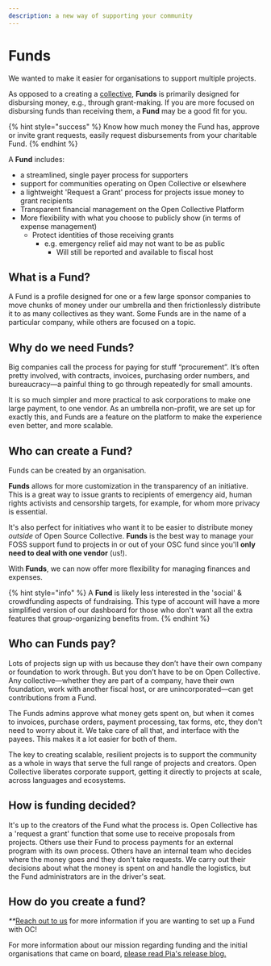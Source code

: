 ```yaml
---
description: a new way of supporting your community
---
```


# Funds

We wanted to make it easier for organisations to support multiple projects.

As opposed to a creating a [collective](../../about/terminology.md#collectives), **Funds** is primarily designed for disbursing money, e.g., through grant-making. If you are more focused on disbursing funds than receiving them, a **Fund** may be a good fit for you.

{% hint style="success" %}
Know how much money the Fund has, approve or invite grant requests, easily request disbursements from your charitable Fund.
{% endhint %}

A **Fund** includes:

* a streamlined, single payer process for supporters
* support for communities operating on Open Collective or elsewhere
* a lightweight 'Request a Grant' process for projects issue money to grant recipients
* Transparent financial management on the Open Collective Platform
* More flexibility with what you choose to publicly show (in terms of expense management)
  * Protect identities of those receiving grants
    * e.g. emergency relief aid may not want to be as public
      * Will still be reported and available to fiscal host

## What is a Fund?

A Fund is a profile designed for one or a few large sponsor companies to move chunks of money under our umbrella and then frictionlessly distribute it to as many collectives as they want. Some Funds are in the name of a particular company, while others are focused on a topic.

## Why do we need Funds?

Big companies call the process for paying for stuff “procurement”. It’s often pretty involved, with contracts, invoices, purchasing order numbers, and bureaucracy—a painful thing to go through repeatedly for small amounts.

It is so much simpler and more practical to ask corporations to make one large payment, to one vendor. As an umbrella non-profit, we are set up for exactly this, and Funds are a feature on the platform to make the experience even better, and more scalable.

## **Who can create a Fund?**

Funds can be created by an organisation.

**Funds** allows for more customization in the transparency of an initiative. This is a great way to issue grants to recipients of emergency aid, human rights activists and censorship targets, for example, for whom more privacy is essential.

It's also perfect for initiatives who want it to be easier to distribute money _outside_ of Open Source Collective. **Funds** is the best way to manage your FOSS support fund to projects in or out of your OSC fund since you'll **only need to deal with one vendor** (us!).

With **Funds**, we can now offer more flexibility for managing finances and expenses.

{% hint style="info" %}
A **Fund** is likely less interested in the 'social' & crowdfunding aspects of fundraising. This type of account will have a more simplified version of our dashboard for those who don't want all the extra features that group-organizing benefits from.
{% endhint %}

## **Who can Funds pay?**

Lots of projects sign up with us because they don’t have their own company or foundation to work through. But you don’t have to be on Open Collective. Any collective—whether they are part of a company, have their own foundation, work with another fiscal host, or are unincorporated—can get contributions from a Fund.

The Funds admins approve what money gets spent on, but when it comes to invoices, purchase orders, payment processing, tax forms, etc, they don't need to worry about it. We take care of all that, and interface with the payees. This makes it a lot easier for both of them.

The key to creating scalable, resilient projects is to support the community as a whole in ways that serve the full range of projects and creators. Open Collective liberates corporate support, getting it directly to projects at scale, across languages and ecosystems.

## How is funding decided?

It's up to the creators of the Fund what the process is. Open Collective has a 'request a grant' function that some use to receive proposals from projects. Others use their Fund to process payments for an external program with its own process. Others have an internal team who decides where the money goes and they don't take requests. We carry out their decisions about what the money is spent on and handle the logistics, but the Fund administrators are in the driver's seat.

## **How do you create a fund?**

_\*\*_[Reach out to us](https://opencollective.com/contact) for more information if you are wanting to set up a Fund with OC!

For more information about our mission regarding funding and the initial organisations that came on board, [please read Pia's release blog. ](https://blog.opencollective.com/funds-for-open-source/)
